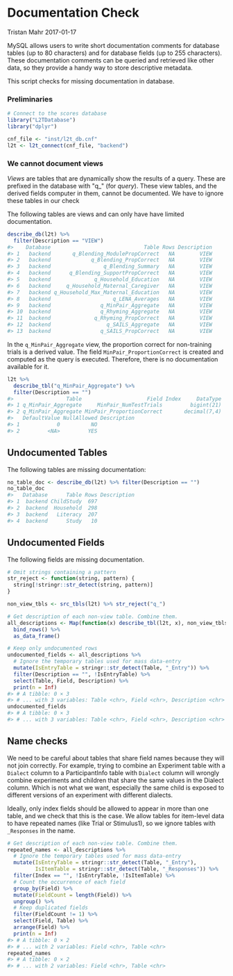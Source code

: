 Documentation Check
================
Tristan Mahr
2017-01-17

MySQL allows users to write short documentation comments for database tables (up to 80 characters) and for database fields (up to 255 characters). These documentation comments can be queried and retrieved like other data, so they provide a handy way to store descriptive metadata.

This script checks for missing documentation in database.

### Preliminaries

``` r
# Connect to the scores database
library("L2TDatabase")
library("dplyr")

cnf_file <- "inst/l2t_db.cnf"
l2t <- l2t_connect(cnf_file, "backend")
```

### We cannot document views

*Views* are tables that are dynamically show the results of a query. These are prefixed in the database with "q\_" (for *query*). These view tables, and the derived fields computer in them, cannot be documented. We have to ignore these tables in our check

The following tables are views and can only have have limited documentation.

``` r
describe_db(l2t) %>% 
  filter(Description == "VIEW")
#>    Database                              Table Rows Description
#> 1   backend       q_Blending_ModulePropCorrect   NA        VIEW
#> 2   backend             q_Blending_PropCorrect   NA        VIEW
#> 3   backend                 q_Blending_Summary   NA        VIEW
#> 4   backend      q_Blending_SupportPropCorrect   NA        VIEW
#> 5   backend              q_Household_Education   NA        VIEW
#> 6   backend     q_Household_Maternal_Caregiver   NA        VIEW
#> 7   backend q_Household_Max_Maternal_Education   NA        VIEW
#> 8   backend                    q_LENA_Averages   NA        VIEW
#> 9   backend                q_MinPair_Aggregate   NA        VIEW
#> 10  backend                q_Rhyming_Aggregate   NA        VIEW
#> 11  backend              q_Rhyming_PropCorrect   NA        VIEW
#> 12  backend                  q_SAILS_Aggregate   NA        VIEW
#> 13  backend                q_SAILS_PropCorrect   NA        VIEW
```

In the `q_MinPair_Aggregate` view, the proportion correct for non-training trials is a derived value. The field `MinPair_ProportionCorrect` is created and computed as the query is executed. Therefore, there is no documentation available for it.

``` r
l2t %>% 
  describe_tbl("q_MinPair_Aggregate") %>% 
  filter(Description == "")
#>                 Table                     Field Index     DataType
#> 1 q_MinPair_Aggregate     MinPair_NumTestTrials         bigint(21)
#> 2 q_MinPair_Aggregate MinPair_ProportionCorrect       decimal(7,4)
#>   DefaultValue NullAllowed Description
#> 1            0          NO            
#> 2         <NA>         YES
```

Undocumented Tables
-------------------

The following tables are missing documentation:

``` r
no_table_doc <- describe_db(l2t) %>% filter(Description == "")
no_table_doc
#>   Database      Table Rows Description
#> 1  backend ChildStudy  697            
#> 2  backend  Household  298            
#> 3  backend   Literacy  207            
#> 4  backend      Study   10
```

Undocumented Fields
-------------------

The following fields are missing documentation.

``` r
# Omit strings containing a pattern
str_reject <- function(string, pattern) { 
  string[!stringr::str_detect(string, pattern)]
}

non_view_tbls <- src_tbls(l2t) %>% str_reject("q_")

# Get description of each non-view table. Combine them.
all_descriptions <- Map(function(x) describe_tbl(l2t, x), non_view_tbls) %>% 
  bind_rows() %>% 
  as_data_frame()

# Keep only undocumented rows
undocumented_fields <- all_descriptions %>% 
  # Ignore the temporary tables used for mass data-entry
  mutate(IsEntryTable = stringr::str_detect(Table, "_Entry")) %>% 
  filter(Description == "", !IsEntryTable) %>% 
  select(Table, Field, Description) %>% 
  print(n = Inf)
#> # A tibble: 0 × 3
#> # ... with 3 variables: Table <chr>, Field <chr>, Description <chr>
undocumented_fields
#> # A tibble: 0 × 3
#> # ... with 3 variables: Table <chr>, Field <chr>, Description <chr>
```

Name checks
-----------

We need to be careful about tables that share field names because they will not join correctly. For example, trying to combine an Experiment table with a `Dialect` column to a ParticipantInfo table with `Dialect` column will wrongly combine experiments and children that share the same values in the Dialect column. Which is not what we want, especially the same child is exposed to different versions of an experiment with different dialects.

Ideally, only index fields should be allowed to appear in more than one table, and we check that this is the case. We allow tables for item-level data to have repeated names (like Trial or Stimulus1), so we ignore tables with `_Responses` in the name.

``` r
# Get description of each non-view table. Combine them.
repeated_names <- all_descriptions %>% 
  # Ignore the temporary tables used for mass data-entry
  mutate(IsEntryTable = stringr::str_detect(Table, "_Entry"),
         IsItemTable = stringr::str_detect(Table, "_Responses")) %>% 
  filter(Index == "", !IsEntryTable, !IsItemTable) %>% 
  # Count the occurrence of each field
  group_by(Field) %>% 
  mutate(FieldCount = length(Field)) %>% 
  ungroup() %>% 
  # Keep duplicated fields
  filter(FieldCount != 1) %>% 
  select(Field, Table) %>% 
  arrange(Field) %>% 
  print(n = Inf)
#> # A tibble: 0 × 2
#> # ... with 2 variables: Field <chr>, Table <chr>
repeated_names
#> # A tibble: 0 × 2
#> # ... with 2 variables: Field <chr>, Table <chr>
```
